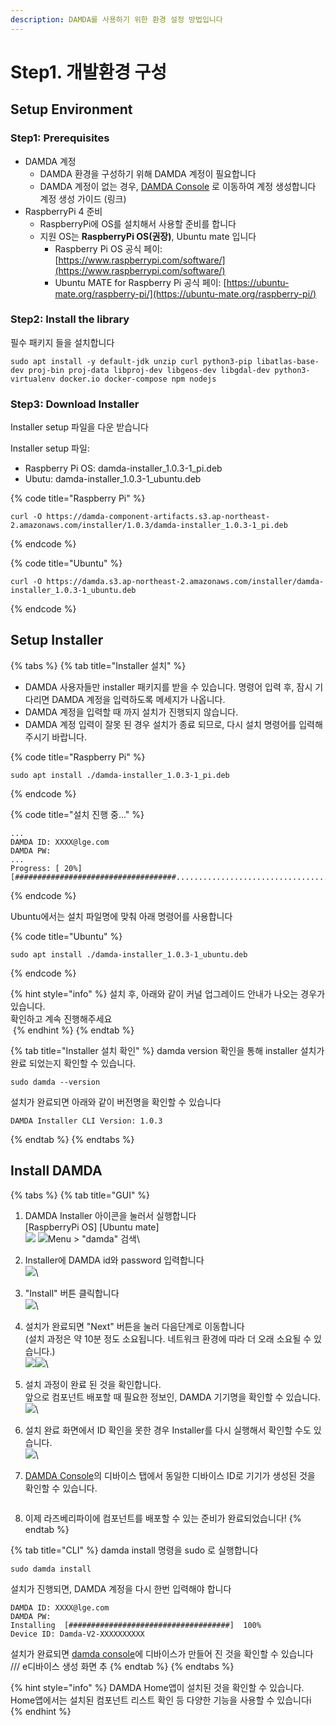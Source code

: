 ```yaml
---
description: DAMDA를 사용하기 위한 환경 설정 방법입니다
---
```


# Step1. 개발환경 구성

## Setup Environment <a href="#setup-environment" id="setup-environment"></a>

### Step1: Prerequisites

* DAMDA 계정
  * DAMDA 환경을 구성하기 위해 DAMDA 계정이 필요합니다
  * DAMDA 계정이 없는 경우, [DAMDA Console](http://damda.lge.com/login?redirect=%2Fhome) 로 이동하여 계정 생성합니다\
    계정 생성 가이드 (링크)
* RaspberryPi 4 준비
  * RaspberryPi에 OS를 설치해서 사용할 준비를 합니다
  * 지원 OS는 **RaspberryPi OS(권장)**, Ubuntu mate 입니다
    * Raspberry Pi OS 공식 페이: [https://www.raspberrypi.com/software/](https://www.raspberrypi.com/software/)
    * &#x20;Ubuntu MATE for Raspberry Pi 공식 페이: [https://ubuntu-mate.org/raspberry-pi/](https://ubuntu-mate.org/raspberry-pi/)

### Step2: Install the library

필수 패키지 들을 설치합니다

```shell
sudo apt install -y default-jdk unzip curl python3-pip libatlas-base-dev proj-bin proj-data libproj-dev libgeos-dev libgdal-dev python3-virtualenv docker.io docker-compose npm nodejs
```

### Step3: Download Installer

Installer setup 파일을 다운 받습니다

Installer setup 파일:&#x20;

* Raspberry Pi OS: damda-installer\_1.0.3-1\_pi.deb
* Ubutu: damda-installer\_1.0.3-1\_ubuntu.deb

{% code title="Raspberry Pi" %}
```shell
curl -O https://damda-component-artifacts.s3.ap-northeast-2.amazonaws.com/installer/1.0.3/damda-installer_1.0.3-1_pi.deb
```
{% endcode %}

{% code title="Ubuntu" %}
```shell
curl -O https://damda.s3.ap-northeast-2.amazonaws.com/installer/damda-installer_1.0.3-1_ubuntu.deb
```
{% endcode %}

## Setup Installer

{% tabs %}
{% tab title="Installer 설치" %}
* DAMDA 사용자들만 installer 패키지를 받을 수 있습니다. 명령어 입력 후, 잠시 기다리면 DAMDA 계정을 입력하도록 메세지가 나옵니다.&#x20;
* DAMDA 계정을 입력할 때 까지 설치가 진행되지 않습니다.&#x20;
* DAMDA 계정 입력이 잘못 된 경우 설치가 종료 되므로, 다시 설치 명령어를 입력해주시기 바랍니다.

{% code title="Raspberry Pi" %}
```shell
sudo apt install ./damda-installer_1.0.3-1_pi.deb
```
{% endcode %}

{% code title="설치 진행 중..." %}
```shell
...
DAMDA ID: XXXX@lge.com
DAMDA PW:
...
Progress: [ 20%] [####################################................................................................................................................................................]
```
{% endcode %}



&#x20;Ubuntu에서는 설치 파일명에 맞춰 아래 명령어를 사용합니다

{% code title="Ubuntu" %}
```shell
sudo apt install ./damda-installer_1.0.3-1_ubuntu.deb
```
{% endcode %}



{% hint style="info" %}
설치 후, 아래와 같이 커널 업그레이드 안내가 나오는 경우가 있습니다.\
확인하고 계속 진행해주세요\
<img src="../.gitbook/assets/image (6) (2).png" alt="" data-size="original">
{% endhint %}
{% endtab %}

{% tab title="Installer 설치 확인" %}
damda version 확인을 통해 installer 설치가 완료 되었는지 확인할 수 있습니다.

```shell
sudo damda --version
```

설치가 완료되면 아래와 같이 버전명을 확인할 수 있습니다

```
DAMDA Installer CLI Version: 1.0.3
```
{% endtab %}
{% endtabs %}

## Install DAMDA

{% tabs %}
{% tab title="GUI" %}
1. DAMDA Installer 아이콘을 눌러서 실행합니다\
   \[RaspberryPi OS]                                         \[Ubuntu mate]\
   ![](<../.gitbook/assets/image (7) (2).png>)   ![Menu > "damda" 검색](https://files.gitbook.com/v0/b/gitbook-x-prod.appspot.com/o/spaces%2Fl3Km0lGSEvAZ1z7FtNCb%2Fuploads%2Fo39jplzTATPRX20mYEYA%2Fimage.png?alt=media\&token=df171290-7f44-4663-8051-69634d1bca2d)\

2. Installer에 DAMDA id와 password 입력합니다\
   ![](<../.gitbook/assets/image (17).png>)\

3. "Install" 버튼 클릭합니다\
   ![](<../.gitbook/assets/image (7) (4).png>)\

4. 설치가 완료되면 "Next" 버튼을 눌러 다음단계로 이동합니다 \
   (설치 과정은 약 10분 정도 소요됩니다. 네트워크 환경에 따라 더 오래 소요될 수 있습니다.)\
   ![](https://files.gitbook.com/v0/b/gitbook-x-prod.appspot.com/o/spaces%2Fl3Km0lGSEvAZ1z7FtNCb%2Fuploads%2FiVEw9LLe2TVUGYZgOPBq%2Fimage.png?alt=media\&token=7bd85b06-c8f6-468d-a9fb-79c896a2a43b) ​![](<../.gitbook/assets/image (11).png>)\

5. 설치 과정이 완료 된 것을 확인합니다. \
   앞으로 컴포넌트 배포할 때 필요한 정보인, DAMDA 기기명을 확인할 수 있습니다.\
   ![](<../.gitbook/assets/image (2).png>)\

6. 설치 완료 화면에서 ID 확인을 못한 경우 Installer를 다시 실행해서 확인할 수도 있습니다.\
   ![](<../.gitbook/assets/image (5).png>)\

7.  [DAMDA Console](http://damda.lge.com/)의 디바이스 탭에서 동일한 디바이스 ID로 기기가 생성된 것을 확인할 수 있습니다.

    <figure><img src="../.gitbook/assets/image (12).png" alt=""><figcaption></figcaption></figure>
8. 이제 라즈베리파이에 컴포넌트를 배포할 수 있는 준비가 완료되었습니다!
{% endtab %}

{% tab title="CLI" %}
damda install 명령을 sudo 로 실행합니다

```shell
sudo damda install
```



설치가 진행되면, DAMDA 계정을 다시 한번 입력해야 합니다

```shell
DAMDA ID: XXXX@lge.com
DAMDA PW:
Installing  [####################################]  100%
Device ID: Damda-V2-XXXXXXXXXX
```



설치가 완료되면 [damda console](http://damda.lge.com/home)에 디바이스가 만들어 진 것을 확인할 수 있습니다\
/// e디바이스 생성 화면 추
{% endtab %}
{% endtabs %}

{% hint style="info" %}
DAMDA Home앱이 설치된 것을 확인할 수 있습니다. Home앱에서는 설치된 컴포넌트 리스트 확인 등 다양한 기능을 사용할 수 있습니다i
{% endhint %}
